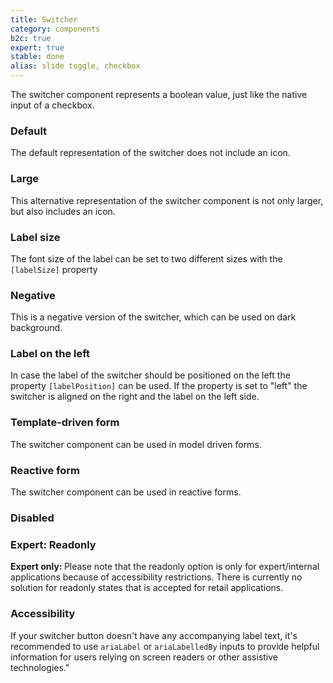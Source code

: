 ```yaml
---
title: Switcher
category: components
b2c: true
expert: true
stable: done
alias: slide toggle, checkbox
---
```


The switcher component represents a boolean value, just like the native input of a checkbox.

### Default

The default representation of the switcher does not include an icon.

<!-- example(switcher-default) -->

### Large

This alternative representation of the switcher component is not only larger, but also includes an icon.

<!-- example(switcher-large) -->

### Label size

The font size of the label can be set to two different sizes with the `[labelSize]` property

<!-- example(switcher-label-small) -->

### Negative

This is a negative version of the switcher, which can be used on dark background.

<!-- example(switcher-negative) -->

### Label on the left

In case the label of the switcher should be positioned on the left the property `[labelPosition]` can be used. If the property is set to "left" the switcher is aligned on the right and the label on the left side.

<!-- example(switcher-label-left) -->

### Template-driven form

The switcher component can be used in model driven forms.

<!-- example(switcher-template-driven) -->

### Reactive form

The switcher component can be used in reactive forms.

<!-- example(switcher-reactive-form) -->

### Disabled

<!-- example(switcher-disabled) -->

### Expert: Readonly
<div class="docs-deprecation-warning">
  <strong>Expert only: </strong>
  Please note that the readonly option is only for expert/internal applications because of accessibility restrictions. There is currently no solution for readonly states that is accepted for retail applications.
</div>
<!-- example(switcher-readonly) -->

### Accessibility
If your switcher button doesn't have any accompanying label text,
it's recommended to use `ariaLabel` or `ariaLabelledBy`
inputs to provide helpful information for users relying on screen readers or other assistive technologies."
